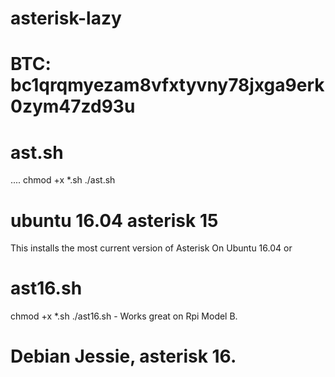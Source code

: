 # asterisk-lazy
# BTC: bc1qrqmyezam8vfxtyvny78jxga9erk0zym47zd93u
# ast.sh
....
chmod +x *.sh ./ast.sh 
# ubuntu 16.04 asterisk 15



This installs the most current version of Asterisk On Ubuntu 16.04 or 

# ast16.sh
chmod +x *.sh ./ast16.sh - Works great on Rpi Model B.

# Debian Jessie, asterisk 16.

